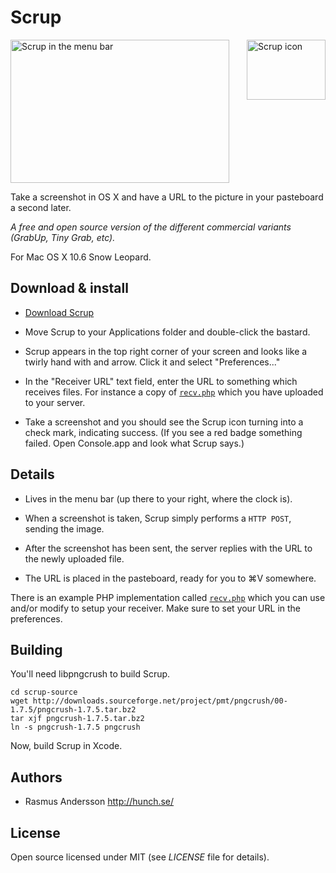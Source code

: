 # Scrup

[<img src="http://farm3.static.flickr.com/2567/4121191747_3002198bb5_o.png" width="126" height="96" alt="Scrup icon" align="right" />](http://hunch.se/scrup/dist/scrup-1.2.zip) <img src="http://farm3.static.flickr.com/2522/4122092624_fb9f0b98a0_o.png" width="350" height="229" alt="Scrup in the menu bar" />

Take a screenshot in OS X and have a URL to the picture in your pasteboard a second later.

*A free and open source version of the different commercial variants (GrabUp, Tiny Grab, etc).*

For Mac OS X 10.6 Snow Leopard.

## Download & install

- [Download Scrup](http://hunch.se/scrup/dist/scrup-1.2.zip)

- Move Scrup to your Applications folder and double-click the bastard.

- Scrup appears in the top right corner of your screen and looks like a twirly hand with and arrow. Click it and select "Preferences..."

- In the "Receiver URL" text field, enter the URL to something which receives files. For instance a copy of [`recv.php`](http://github.com/rsms/scrup/blob/master/recv.php) which you have uploaded to your server.

- Take a screenshot and you should see the Scrup icon turning into a check mark, indicating success. (If you see a red badge something failed. Open Console.app and look what Scrup says.)


## Details

- Lives in the menu bar (up there to your right, where the clock is).

- When a screenshot is taken, Scrup simply performs a `HTTP POST`, sending the image.

- After the screenshot has been sent, the server replies with the URL to the newly uploaded file.

- The URL is placed in the pasteboard, ready for you to  ⌘V somewhere.

There is an example PHP implementation called [`recv.php`](http://github.com/rsms/scrup/blob/master/recv.php) which you can use and/or modify to setup your receiver. Make sure to set your URL in the preferences.

## Building

You'll need libpngcrush to build Scrup.

	cd scrup-source
	wget http://downloads.sourceforge.net/project/pmt/pngcrush/00-1.7.5/pngcrush-1.7.5.tar.bz2
	tar xjf pngcrush-1.7.5.tar.bz2
	ln -s pngcrush-1.7.5 pngcrush

Now, build Scrup in Xcode.

## Authors

- Rasmus Andersson <http://hunch.se/>

## License

Open source licensed under MIT (see _LICENSE_ file for details).
